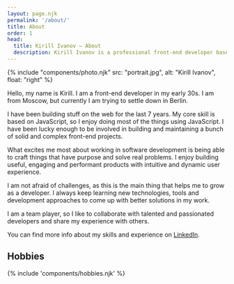 ```yaml
---
layout: page.njk
permalink: '/about/'
title: About
order: 1
head:
  title: Kirill Ivanov – About
  description: Kirill Ivanov is a professional front-end developer based in Berlin, Germany.
---
```


{% include "components/photo.njk" src: "portrait.jpg", alt: "Kirill Ivanov", float: "right" %}

Hello, my name is Kirill. I am a front-end developer in my early 30s. I am from Moscow, but currently I am trying to settle down in Berlin.

I have been building stuff on the web for the last 7 years. My core skill is based on JavaScript, so I enjoy doing most of the things using JavaScript. I have been lucky enough to be involved in building and maintaining a bunch of solid and complex front-end projects.

What excites me most about working in software development is being able to craft things that have purpose and solve real problems. I enjoy building useful, engaging and performant products with intuitive and dynamic user experience.

I am not afraid of challenges, as this is the main thing that helps me to grow as a developer. I always keep learning new technologies, tools and development approaches to come up with better solutions in my work.

I am a team player, so I like to collaborate with talented and passionated developers and share my experience with others.

You can find more info about my skills and experience on <a href="https://www.linkedin.com/in/kirillunlimited" target="_blank" rel="noopener noreferrer">LinkedIn</a>.

## Hobbies

{% include 'components/hobbies.njk' %}
